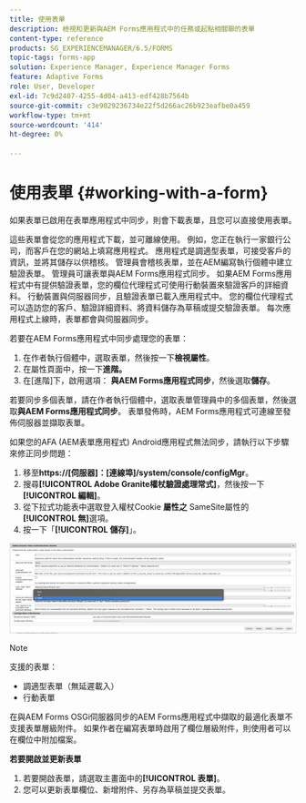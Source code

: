 ```yaml
---
title: 使用表單
description: 檢視和更新與AEM Forms應用程式中的任務或起點相關聯的表單
content-type: reference
products: SG_EXPERIENCEMANAGER/6.5/FORMS
topic-tags: forms-app
solution: Experience Manager, Experience Manager Forms
feature: Adaptive Forms
role: User, Developer
exl-id: 7c9d2407-4255-4d04-a413-edf428b7564b
source-git-commit: c3e9029236734e22f5d266ac26b923eafbe0a459
workflow-type: tm+mt
source-wordcount: '414'
ht-degree: 0%

---
```


# 使用表單 {#working-with-a-form}

如果表單已啟用在表單應用程式中同步，則會下載表單，且您可以直接使用表單。

這些表單會從您的應用程式下載，並可離線使用。 例如，您正在執行一家銀行公司，而客戶在您的網站上填寫應用程式。 應用程式是調適型表單，可接受客戶的資訊，並將其儲存以供稽核。 管理員會稽核表單，並在AEM編寫執行個體中建立驗證表單。 管理員可讓表單與AEM Forms應用程式同步。 如果AEM Forms應用程式中有提供驗證表單，您的欄位代理程式可使用行動裝置來驗證客戶的詳細資料。 行動裝置與伺服器同步，且驗證表單已載入應用程式中。 您的欄位代理程式可以造訪您的客戶、驗證詳細資料、將資料儲存為草稿或提交驗證表單。 每次應用程式上線時，表單都會與伺服器同步。

若要在AEM Forms應用程式中同步處理您的表單：

1. 在作者執行個體中，選取表單，然後按一下&#x200B;**檢視屬性**。
1. 在屬性頁面中，按一下&#x200B;**進階。**
1. 在[進階]下，啟用選項： **與AEM Forms應用程式同步**，然後選取&#x200B;**儲存**。

若要同步多個表單，請在作者執行個體中，選取表單管理員中的多個表單，然後選取&#x200B;**與AEM Forms應用程式同步**。 表單發佈時，AEM Forms應用程式可連線至發佈伺服器並擷取表單。

如果您的AFA (AEM表單應用程式) Android應用程式無法同步，請執行以下步驟來修正同步問題：

1. 移至&#x200B;**https://[伺服器]：[連線埠]/system/console/configMgr**。
1. 搜尋&#x200B;**[!UICONTROL Adobe Granite權杖驗證處理常式]**，然後按一下&#x200B;**[!UICONTROL 編輯]**。
1. 從下拉式功能表中選取登入權杖Cookie **屬性之** SameSite屬性的&#x200B;**[!UICONTROL 無]**&#x200B;選項。
1. 按一下「**[!UICONTROL 儲存]**」。

![將影像與AFA Android應用程式同步](/help/forms/using/assets/afaandroid.png)

>[!NOTE]
>
>支援的表單：
>
>* 調適型表單（無延遲載入）
>* 行動表單
>
>在與AEM Forms OSGi伺服器同步的AEM Forms應用程式中擷取的最適化表單不支援表單層級附件。 如果作者在編寫表單時啟用了欄位層級附件，則使用者可以在欄位中附加檔案。


**若要開啟並更新表單**

1. 若要開啟表單，請選取主畫面中的&#x200B;**[!UICONTROL 表單]**。
1. 您可以更新表單欄位、新增附件、另存為草稿並提交表單。
